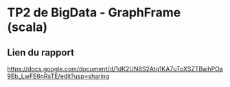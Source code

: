 # TP2 de BigData - GraphFrame (scala)

## Lien du rapport
https://docs.google.com/document/d/1dK2UN8S2Atq1KA7uToXSZTBaihPOa9Eb_LwFE6nRsTE/edit?usp=sharing
